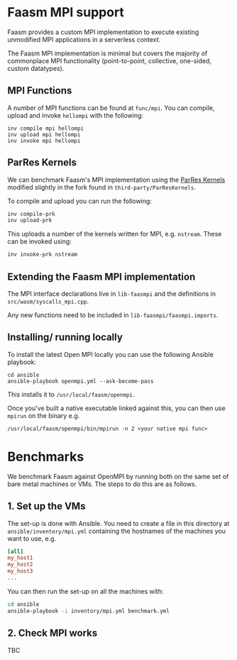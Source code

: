 # Faasm MPI support

Faasm provides a custom MPI implementation to execute existing unmodified MPI 
applications in a serverless context. 

The Faasm MPI implementation is minimal but covers the majority of commonplace MPI
functionality (point-to-point, collective, one-sided, custom datatypes).   

## MPI Functions

A number of MPI functions can be found at `func/mpi`. You can compile, upload and invoke 
`hellompi` with the following:

```
inv compile mpi hellompi
inv upload mpi hellompi
inv invoke mpi hellompi
```

## ParRes Kernels

We can benchmark Faasm's MPI implementation using the [ParRes Kernels](https://github.com/ParRes/Kernels)
modified slightly in the fork found in `third-party/ParResKernels`.

To compile and upload you can run the following:

```bash
inv compile-prk
inv upload-prk
```

This uploads a number of the kernels written for MPI, e.g. `nstream`. These can be invoked using:

```bash
inv invoke-prk nstream
```

## Extending the Faasm MPI implementation

The MPI interface declarations live in `lib-faasmpi` and the definitions in `src/wasm/syscalls_mpi.cpp`.

Any new functions need to be included in `lib-faasmpi/faasmpi.imports`. 

## Installing/ running locally

To install the latest Open MPI locally you can use the following Ansible playbook:
 
```
cd ansible
ansible-playbook openmpi.yml --ask-become-pass
```

This installs it to `/usr/local/faasm/openmpi`.

Once you've built a native executable linked against this, you can then use `mpirun` on the binary e.g.

```
/usr/local/faasm/openmpi/bin/mpirun -n 2 <your native mpi func> 
```

# Benchmarks

We benchmark Faasm against OpenMPI by running both on the same set of bare metal
machines or VMs. The steps to do this are as follows.

## 1. Set up the VMs

The set-up is done with Ansible. You need to create a file in this directory at 
`ansible/inventory/mpi.yml` containing the hostnames of the machines you want to 
use, e.g.

```ini
[all]
my_host1
my_host2
my_host3
...
```

You can then run the set-up on all the machines with:

```bash
cd ansible
ansible-playbook -i inventory/mpi.yml benchmark.yml
```

## 2. Check MPI works

TBC